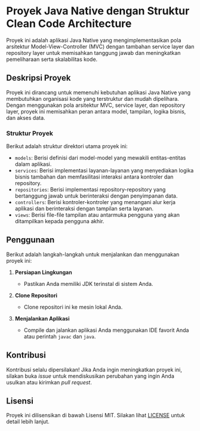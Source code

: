 # Proyek Java Native dengan Struktur Clean Code Architecture

Proyek ini adalah aplikasi Java Native yang mengimplementasikan pola arsitektur Model-View-Controller (MVC) dengan tambahan service layer dan repository layer untuk memisahkan tanggung jawab dan meningkatkan pemeliharaan serta skalabilitas kode.

## Deskripsi Proyek

Proyek ini dirancang untuk memenuhi kebutuhan aplikasi Java Native yang membutuhkan organisasi kode yang terstruktur dan mudah dipelihara. Dengan menggunakan pola arsitektur MVC, service layer, dan repository layer, proyek ini memisahkan peran antara model, tampilan, logika bisnis, dan akses data.

### Struktur Proyek

Berikut adalah struktur direktori utama proyek ini:

- `models`: Berisi definisi dari model-model yang mewakili entitas-entitas dalam aplikasi.
- `services`: Berisi implementasi layanan-layanan yang menyediakan logika bisnis tambahan dan memfasilitasi interaksi antara kontroler dan repository.
- `repositories`: Berisi implementasi repository-repository yang bertanggung jawab untuk berinteraksi dengan penyimpanan data.
- `controllers`: Berisi kontroler-kontroler yang menangani alur kerja aplikasi dan berinteraksi dengan tampilan serta layanan.
- `views`: Berisi file-file tampilan atau antarmuka pengguna yang akan ditampilkan kepada pengguna akhir.

## Penggunaan

Berikut adalah langkah-langkah untuk menjalankan dan menggunakan proyek ini:

1. **Persiapan Lingkungan**
   - Pastikan Anda memiliki JDK terinstal di sistem Anda.

2. **Clone Repositori**
   - Clone repositori ini ke mesin lokal Anda.

3. **Menjalankan Aplikasi**
   - Compile dan jalankan aplikasi Anda menggunakan IDE favorit Anda atau perintah `javac` dan `java`.

## Kontribusi
Kontribusi selalu dipersilakan! Jika Anda ingin meningkatkan proyek ini, silakan buka *issue* untuk mendiskusikan perubahan yang ingin Anda usulkan atau kirimkan *pull request*.

## Lisensi
Proyek ini dilisensikan di bawah Lisensi MIT. Silakan lihat [LICENSE](LICENSE) untuk detail lebih lanjut.
